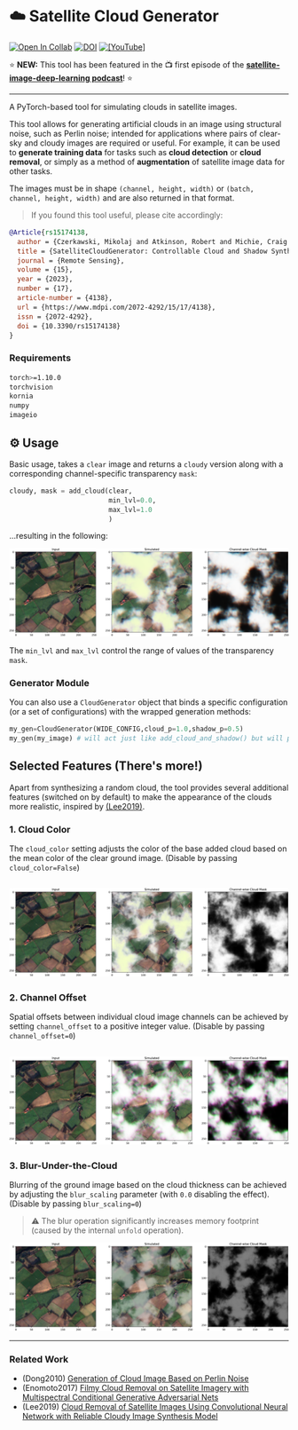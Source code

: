 # :cloud: Satellite Cloud Generator
[![Open In Collab](https://colab.research.google.com/assets/colab-badge.svg)](https://colab.research.google.com/github/cidcom/SatelliteCloudGenerator/blob/main/01c_Usage_Examples_Colab.ipynb) [![DOI](https://zenodo.org/badge/532972529.svg)](https://zenodo.org/badge/latestdoi/532972529)
[![[YouTube]](https://img.shields.io/badge/YouTube-%23FF0000.svg?style=flat&logo=youtube&logoColor=white)](https://youtu.be/RgAF2Y4O9zA)

:star: **NEW:** This tool has been featured in the 📺 first episode of the [**satellite-image-deep-learning podcast**](https://youtu.be/RgAF2Y4O9zA)! :star: 

---

A PyTorch-based tool for simulating clouds in satellite images.

This tool allows for generating artificial clouds in an image using structural noise, such as Perlin noise; intended for applications where pairs of clear-sky and cloudy images are required or useful.
For example, it can be used to **generate training data** for tasks such as **cloud detection** or **cloud removal**, or simply as a method of **augmentation** of satellite image data for other tasks.

The images must be in shape `(channel, height, width)` or `(batch, channel, height, width)` and are also returned in that format.

> If you found this tool useful, please cite accordingly:
```bibtex
@Article{rs15174138,
  author = {Czerkawski, Mikolaj and Atkinson, Robert and Michie, Craig and Tachtatzis, Christos},
  title = {SatelliteCloudGenerator: Controllable Cloud and Shadow Synthesis for Multi-Spectral Optical Satellite Images},
  journal = {Remote Sensing},
  volume = {15},
  year = {2023},
  number = {17},
  article-number = {4138},
  url = {https://www.mdpi.com/2072-4292/15/17/4138},
  issn = {2072-4292},
  doi = {10.3390/rs15174138}
}
```

### Requirements
```bash
torch>=1.10.0
torchvision
kornia
numpy
imageio
```

## :gear: Usage
Basic usage, takes a `clear` image and returns a `cloudy` version along with a corresponding channel-specific transparency `mask`:
```python
cloudy, mask = add_cloud(clear,
                         min_lvl=0.0,
                         max_lvl=1.0
                         )
```
...resulting in the following:

![Basic Example](imgs/thick_cloud.png)

The `min_lvl` and `max_lvl` control the range of values of the transparency `mask`.

### Generator Module
You can also use a `CloudGenerator` object that binds a specific configuration (or a set of configurations) with the wrapped generation methods:
```python
my_gen=CloudGenerator(WIDE_CONFIG,cloud_p=1.0,shadow_p=0.5)
my_gen(my_image) # will act just like add_cloud_and_shadow() but will preserve the same configuration!
```

## Selected Features (There's more!)
Apart from synthesizing a random cloud, the tool provides several additional features (switched on by default) to make the appearance of the clouds more realistic, inspired by [(Lee2019)](https://ieeexplore.ieee.org/document/8803666).

### 1. Cloud Color
The `cloud_color` setting adjusts the color of the base added cloud based on the mean color of the clear ground image. (Disable by passing `cloud_color=False`)

![Cloud Color](imgs/cloud_color.png)
---
### 2. Channel Offset
Spatial offsets between individual cloud image channels can be achieved by setting `channel_offset` to a positive integer value. (Disable by passing `channel_offset=0`)

![Channel Offset](imgs/channel_offset.png)
---
### 3. Blur-Under-the-Cloud
Blurring of the ground image based on the cloud thickness can be achieved by adjusting the `blur_scaling` parameter (with `0.0` disabling the effect). (Disable by passing `blur_scaling=0`)
> :warning: The blur operation significantly increases memory footprint (caused by the internal `unfold` operation).

![Blur](imgs/back_blur.png)

---
### Related Work
* (Dong2010) [Generation of Cloud Image Based on Perlin Noise ](https://ieeexplore.ieee.org/document/5694143)
* (Enomoto2017) [Filmy Cloud Removal on Satellite Imagery with Multispectral Conditional Generative Adversarial Nets](https://arxiv.org/abs/1710.04835)
* (Lee2019) [Cloud Removal of Satellite Images Using Convolutional Neural Network with Reliable Cloudy Image Synthesis Model](https://ieeexplore.ieee.org/document/8803666)
